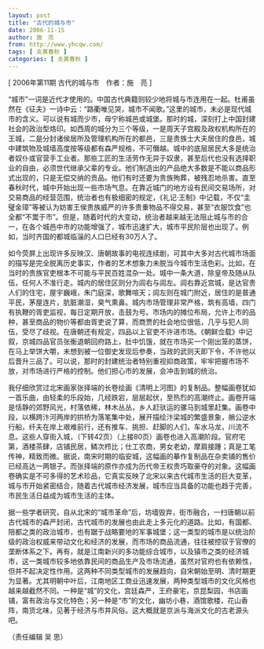 ```yaml
---
layout: post
title: "古代的城与市"
date: 2006-11-15
author: 施　亮
from: http://www.yhcqw.com/
tags: [ 炎黄春秋 ]
categories: [ 炎黄春秋 ]
---
```



[ 2006年第11期 古代的城与市　作者：施　亮 ]


“城市”一词是近代才使用的。中国古代典籍则较少地将城与市连用在一起。杜甫虽然在《征夫》一诗中云：“路衢唯见哭，城市不闻歌。”这里的城市，未必是现代城市的含义。可以说有城而少市，毋宁称城邑或城堡。那时的城，深刻打上中国封建社会的政治型烙印。如西周的城分为三个等级，一是周天子宫殿及政权机构所在的王城，二是分封诸侯居所及管理机构所在的都邑，三是贵族士大夫居住的食邑，城中建筑物及城墙高度按等级都有森严规格，不可僭越。城中的底层居民大多是统治者奴仆或官营手工业者。那些工匠的生活劳作无异于奴隶，甚至后代也没有选择职业的自由，必须世代继承父辈的专业。他们制造出的产品绝大多数是不能以商品形式出现的，只是无偿交纳的贡品。他们有时还要为贵族殉葬，被残忍地杀害。直至春秋时代，城中开始出现一些市场气息。在靠近城门的地方设有民间交易场所，对交易商品的经营范围，统治者也有极细密的规定，《礼记·王制》中记载，不仅“圭璧金璋”等被认为妨害王侯贵族威严的许多贵重物品不得交易，甚至“衣服饮食”也全都“不鬻于市”。但是，随着时代的大变动，统治者越来越无法阻止城与市的合一，在各个城邑中市的功能增强了，城市迅速扩大，城市平民阶层也出现了。例如，当时齐国的都城临淄的人口已经有30万人了。


如今荧屏上出现许多反映汉、唐朝故事的电视连续剧，可其中大多对古代城市场面的描写是完全脱离历史事实，作者的艺术想象力未脱当今城市生活色彩。比如，在当时的贵族官吏根本不可能与平民百姓混杂一处。城中一条大道，除皇帝及随从队伍，任何人不准行走。城内的居住区则分为闾右与闾左。闾右靠近宫城，是达官贵人们的住宅，屋宇巍峨，朱门庭深，歌舞喧天；闾左则在城门附近，居住的是普通平民，茅屋连片，肮脏潮湿，臭气熏鼻。城内市场管理非常严格，筑有高墙，四门有执鞭的胥吏监视，每日定期开放，击鼓为号。市场内的摊位布局，允许上市的品种，甚至商品的物价等都由胥吏说了算，而商贾的社会地位很低，几乎与犯人同伍，受尽了歧视。在唐朝还有规定，四品以上官吏不许进市场。《朝鲜佥载》中记叙，京城四品官员张衡退朝回府路上，肚中饥饿，就在市场买一个刚出笼的蒸饼，在马上举饼大嚼，未想到被一位御史发现后参奏，当政的武则天即下令，不许他以后晋升三品了。可以说，那时的封建统治者特别重视抑商政策，牢牢把握市场不放，对市场进行严格的控制。他们担心市的发展，会冲击到城的统治。


我仔细欣赏过北宋画家张择端的长卷绘画《清明上河图》的复制品。整幅画卷犹如一首乐曲，由轻柔的乐段始，几经跌宕，层层起伏，至热烈的高潮终止。画卷开端是恬静的郊野风光，村落依稀，林木丛丛，乡人赶驮运的骡马到城里赶集。画卷中段，以横跨汴河两岸的拱桥为落笔集中处，展开描绘汴梁城的繁盛景象，艄公逆水行船，纤夫在岸上艰难前行，还有推车、挑担、赶脚的人们，车水马龙，川流不息。这些人穿街入城，（下转42页）（上接80页）画卷也进入高潮阶段。官府宅第，酒楼茶肆，店铺民居，鳞次栉比；仕工农商，男女老幼，摩肩接踵；真是工笔传神，精致而微。据说，南宋时期的临安城，这幅画的摹作复制品在杂卖铺的售价已经高达一两银子。而张择端的原作亦成为历代帝王权贵巧取豪夺的对象。这幅画卷确实是不可多得的艺术珍品，它真实反映了北宋以来古代城市生活的巨大变革，城与市开始紧密结合，随着古代城市经济发展，城市应当具备的功能也趋于完善，市民生活日益成为城市生活的主体。


据一些学者研究，自从北宋的“城市革命”后，坊墙毁弃，街市融合，一扫唐朝以前古代城市的森严封闭，古代城市的发展也由此走上多元化的道路。比如，有国都、陪都之类的政治城市，也有踞于战略要地的军事城堡；这一类型的城市是以统治阶级的政治权威来带动文化和经济的发展，而市场的商品流通，往往被控驭于官僚的垄断体系之下。再有，就是江南新兴的多功能综合城市，以及镇市之类的经济城市，这一类城市较多地依靠民间的商品生产及市场流通，虽然对官府也有依赖性，但并不起决定性作用。这两种不同类型城市的发展趋向，自宋朝始至明、清时期更为显著。尤其明朝中叶后，江南地区工商业迅速发展，两种类型城市的文化风格也越来越截然不同。一种是“城”的文化，宫廷森严，王府豪宅，京昆梨园，书店画铺，富有政治与文化特色；另一种是“市”的文化，幽坊小巷，酒馆歌楼，花山香阵，南货北味，见著于经济与市井风俗。这大概就是京派与海派文化的古老源头吧。

（责任编辑 吴 思）


